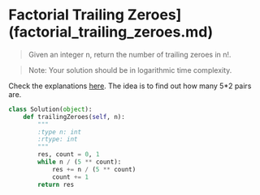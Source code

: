 # Factorial Trailing Zeroes](factorial_trailing_zeroes.md)

> Given an integer n, return the number of trailing zeroes in n!.

> Note: Your solution should be in logarithmic time complexity.

Check the explanations [here](http://www.purplemath.com/modules/factzero.htm). The idea is to find out how many 5*2 pairs are.

```Python
class Solution(object):
    def trailingZeroes(self, n):
        """
        :type n: int
        :rtype: int
        """
        res, count = 0, 1
        while n / (5 ** count):
            res += n / (5 ** count)
            count += 1
        return res
```
